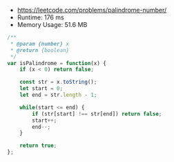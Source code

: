 - https://leetcode.com/problems/palindrome-number/
- Runtime: 176 ms
- Memory Usage: 51.6 MB

```js
/**
 * @param {number} x
 * @return {boolean}
 */
var isPalindrome = function(x) {
    if (x < 0) return false;

    const str = x.toString();
    let start = 0;
    let end = str.length - 1;

    while(start <= end) {
        if (str[start] !== str[end]) return false;
        start++;
        end--;
    }

    return true;
};
```